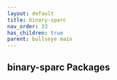 ```yaml
---
layout: default
title: binary-sparc
nav_order: 33
has_children: true
parent: bullseye main
---
```


## binary-sparc Packages
